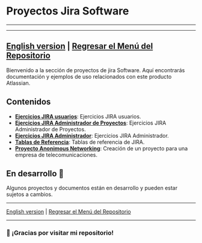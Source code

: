 # Proyectos Jira Software
---

---
[English version](./) | [Regresar el Menú del Repositorio](../README.md)
---

Bienvenido a la sección de proyectos de jira Software. Aquí encontrarás documentación y ejemplos de uso relacionados con este producto Atlassian.

## Contenidos

- **[Ejercicios JIRA usuarios](./Usuarios%20JIRA/)**: Ejercicios JIRA usuarios.
- **[Ejercicios JIRA Administrador de Proyectos](./Project%20Administrator/)**: Ejercicios JIRA Administrador de Proyectos.
- **[Ejercicios JIRA Administrador](./Administrador%20JIRA/)**: Ejercicios JIRA Administrador.
- **[Tablas de Referencia](./Tablas/)**: Tablas de referencia de JIRA.
- **[Proyecto Anonimous Networking](./Anonymous%20Networking%20Inc/)**: Creación de un proyecto para una empresa de telecomunicaciones.


## En desarrollo 🚧

Algunos proyectos y documentos están en desarrollo y pueden estar sujetos a cambios.

---

[English version](README-es.md) | [Regresar el Menú del Repositorio](../README.md)

---

### 🙏 ¡Gracias por visitar mi repositorio!

